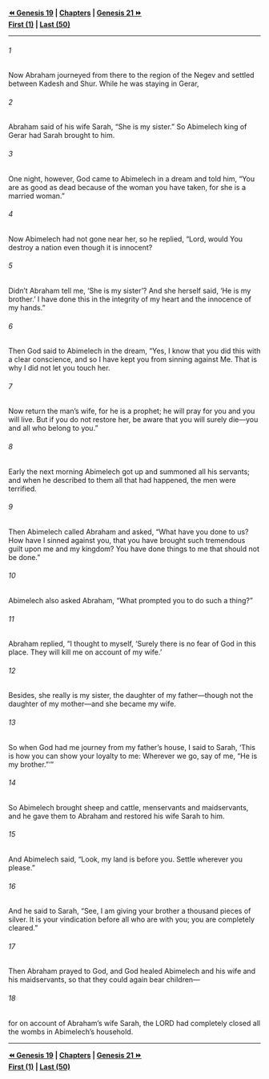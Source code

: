   
**[⏪ Genesis 19](./Genesis%2019.md) | [Chapters](./_index.md) | [Genesis 21 ⏩](./Genesis%2021.md)**  
**[First (1)](./Genesis%201.md) | [Last (50)](./Genesis%2050.md)**  
  
---  
  
###### 1  
Now Abraham journeyed from there to the region of the Negev and settled between Kadesh and Shur. While he was staying in Gerar,  
  
###### 2  
Abraham said of his wife Sarah, “She is my sister.” So Abimelech king of Gerar had Sarah brought to him.  
  
###### 3  
One night, however, God came to Abimelech in a dream and told him, “You are as good as dead because of the woman you have taken, for she is a married woman.”  
  
###### 4  
Now Abimelech had not gone near her, so he replied, “Lord, would You destroy a nation even though it is innocent?  
  
###### 5  
Didn’t Abraham tell me, ‘She is my sister’? And she herself said, ‘He is my brother.’ I have done this in the integrity of my heart and the innocence of my hands.”  
  
###### 6  
Then God said to Abimelech in the dream, “Yes, I know that you did this with a clear conscience, and so I have kept you from sinning against Me. That is why I did not let you touch her.  
  
###### 7  
Now return the man’s wife, for he is a prophet; he will pray for you and you will live. But if you do not restore her, be aware that you will surely die—you and all who belong to you.”  
  
###### 8  
Early the next morning Abimelech got up and summoned all his servants; and when he described to them all that had happened, the men were terrified.  
  
###### 9  
Then Abimelech called Abraham and asked, “What have you done to us? How have I sinned against you, that you have brought such tremendous guilt upon me and my kingdom? You have done things to me that should not be done.”  
  
###### 10  
Abimelech also asked Abraham, “What prompted you to do such a thing?”  
  
###### 11  
Abraham replied, “I thought to myself, ‘Surely there is no fear of God in this place. They will kill me on account of my wife.’  
  
###### 12  
Besides, she really is my sister, the daughter of my father—though not the daughter of my mother—and she became my wife.  
  
###### 13  
So when God had me journey from my father’s house, I said to Sarah, ‘This is how you can show your loyalty to me: Wherever we go, say of me, “He is my brother.”’”  
  
###### 14  
So Abimelech brought sheep and cattle, menservants and maidservants, and he gave them to Abraham and restored his wife Sarah to him.  
  
###### 15  
And Abimelech said, “Look, my land is before you. Settle wherever you please.”  
  
###### 16  
And he said to Sarah, “See, I am giving your brother a thousand pieces of silver. It is your vindication before all who are with you; you are completely cleared.”  
  
###### 17  
Then Abraham prayed to God, and God healed Abimelech and his wife and his maidservants, so that they could again bear children—  
  
###### 18  
for on account of Abraham’s wife Sarah, the LORD had completely closed all the wombs in Abimelech’s household.  
  
  
---  
  
**[⏪ Genesis 19](./Genesis%2019.md) | [Chapters](./_index.md) | [Genesis 21 ⏩](./Genesis%2021.md)**  
**[First (1)](./Genesis%201.md) | [Last (50)](./Genesis%2050.md)**  
  
